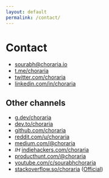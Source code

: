 ```yaml
---
layout: default
permalink: /contact/
---
```


<h1>Contact</h1>

- <i class="fa-regular fa-envelope"></i> [sourabh@choraria.io](mailto:sourabh@choraria.io)
- <i class="fa-brands fa-telegram"></i> [t.me/choraria](https://t.me/choraria)
- <i class="fa-brands fa-twitter"></i> [twitter.com/choraria](https://twitter.com/choraria)
- <i class="fa-brands fa-linkedin"></i> [linkedin.com/in/choraria](https://www.linkedin.com/in/choraria/)

## Other channels

- <i class="fa-brands fa-google"></i> [g.dev/choraria](https://g.dev/choraria)
- <i class="fa-brands fa-dev"></i> [dev.to/choraria](https://dev.to/choraria)
- <i class="fa-brands fa-github"></i> [github.com/choraria](https://github.com/choraria)
- <i class="fa-brands fa-reddit"></i> [reddit.com/u/choraria](https://reddit.com/u/choraria)
- <i class="fa-brands fa-medium"></i> [medium.com/@choraria](https://medium.com/@choraria)
- <i class="fas" style="font-family:Arial, Helvetica, sans-serif">IH</i> [indiehackers.com/choraria](https://www.indiehackers.com/choraria)
- <i class="fa-brands fa-product-hunt"></i> [producthunt.com/@choraria](https://www.producthunt.com/@choraria)
- <i class="fa-brands fa-youtube"></i> [youtube.com/c/sourabhchoraria](https://www.youtube.com/c/sourabhchoraria)
- <i class="fa-brands fa-stack-overflow"></i> [stackoverflow.so/choraria](https://stackoverflow.so/choraria) ([Official](https://stackoverflow.com/users/10713297/sourabh-choraria))